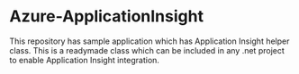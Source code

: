 # Azure-ApplicationInsight
This repository has sample application which has Application Insight  helper class. This is a readymade class which can be included in any .net project to enable Application Insight integration. 
